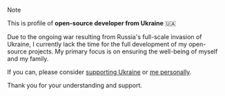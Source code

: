 > [!NOTE]
> This is profile of **open-source developer from Ukraine** 🇺🇦
> 
> Due to the ongoing war resulting from Russia's full-scale invasion of Ukraine, I currently lack the time for the full development of my open-source projects. My primary focus is on ensuring the well-being of myself and my family.
>
> If you can, please consider [supporting Ukraine](https://stand-with-ukraine.pp.ua/) or [me personally](https://www.buymeacoffee.com/kozack). 
>
> Thank you for your understanding and support.
<!--
**cawa-93/cawa-93** is a ✨ _special_ ✨ repository because its `README.md` (this file) appears on your GitHub profile.

Here are some ideas to get you started:

- 🔭 I’m currently working on ...
- 🌱 I’m currently learning ...
- 👯 I’m looking to collaborate on ...
- 🤔 I’m looking for help with ...
- 💬 Ask me about ...
- 📫 How to reach me: ...
- 😄 Pronouns: ...
- ⚡ Fun fact: ...
-->
